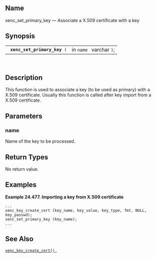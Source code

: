 <div id="fn_xenc_set_primary_key" class="refentry">

<div class="titlepage">

</div>

<div class="refnamediv">

## Name

xenc_set_primary_key — Associate a X.509 certificate with a key

</div>

<div class="refsynopsisdiv">

## Synopsis

<div id="fsyn_xenc_set_primary_key" class="funcsynopsis">

|                                   |                         |
|-----------------------------------|-------------------------|
| ` `**`xenc_set_primary_key`**` (` | in `name ` varchar `)`; |

<div class="funcprototype-spacer">

 

</div>

</div>

</div>

<div id="desc_xenc_set_primary_key" class="refsect1">

## Description

This function is used to associate a key (to be used as primary) with a
X.509 certificate. Usually this function is called after key import from
a X.509 certificate.

</div>

<div id="params_xenc_set_primary_key" class="refsect1">

## Parameters

<div id="id120774" class="refsect2">

### name

Name of the key to be processed.

</div>

</div>

<div id="ret_xenc_set_primary_key" class="refsect1">

## Return Types

No return value.

</div>

<div id="examples_xenc_set_primary_key" class="refsect1">

## Examples

<div id="ex_xenc_set_primary_key" class="example">

**Example 24.477. Importing a key from X.509 certificate**

<div class="example-contents">

``` screen
...
xenc_key_create_cert (key_name, key_value, key_type, fmt, NULL, key_passwd);
xenc_set_primary_key (key_name);
...
```

</div>

</div>

  

</div>

<div id="seealso_xenc_set_primary_key" class="refsect1">

## See Also

<a href="fn_xenc_key_create_cert.html" class="link"
title="xenc_key_create_cert"><code
class="function">xenc_key_create_cert() </code></a>

</div>

</div>
